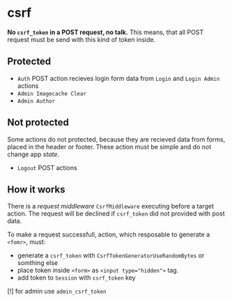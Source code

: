 # csrf

**No `csrf_token` in a POST request, no talk.** This means, that all POST request must be send with this kind of token inside.

## Protected

- `Auth` POST action recieves login form data from `Login` and `Login Admin` actions
- `Admin Imagecache Clear`
- `Admin Author`

## Not protected

Some actions do not protected, because they are recieved data from forms, placed in the header or footer. These action must be simple and do not change app *state*.

- `Logout` POST actions

## How it works

There is a *request middleware* `CsrfMiddleware` executing before a target action. The request will be declined if `csrf_token` did not provided with post data.

To make a request successfull, action, which resposable to generate a `<fomr>`, must:

- generate a `csrf_token` with `CsrfTokenGeneratorUseRandomBytes` or somthing else
- place token inside `<form>` as `<input type="hidden">` tag.
- add token to `Session` with `csrf_token` key

[!] for admin use `admin_csrf_token`
